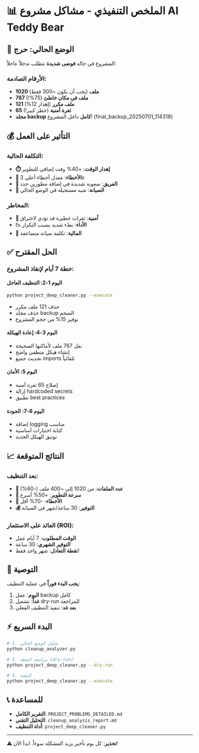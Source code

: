# 📊 الملخص التنفيذي - مشاكل مشروع AI Teddy Bear

## 🚨 الوضع الحالي: حرج

المشروع في حالة **فوضى شديدة** تتطلب تدخلاً عاجلاً:

### الأرقام الصادمة:
- **1020 ملف** (يجب أن يكون ~300 فقط)
- **767 ملف في مكان خاطئ** (75%!)
- **121 ملف مكرر** (إهدار 12%)
- **65 ثغرة أمنية** (خطر كبير!)
- **مجلد backup كامل** داخل المشروع! (final_backup_20250701_114318)

## 💰 التأثير على العمل

### التكلفة الحالية:
- **⏱️ إهدار الوقت**: +40% وقت إضافي للتطوير
- **🐛 الأخطاء**: معدل أخطاء أعلى 3x
- **👥 الفريق**: صعوبة شديدة في إضافة مطورين جدد
- **🔧 الصيانة**: شبه مستحيلة في الوضع الحالي

### المخاطر:
- **🔐 أمنية**: ثغرات خطيرة قد تؤدي لاختراق
- **📉 الأداء**: بطء شديد بسبب التكرار
- **💸 المالية**: تكلفة صيانة متضاعفة

## ✅ الحل المقترح

### خطة 7 أيام لإنقاذ المشروع:

#### **اليوم 1-2: التنظيف العاجل**
```bash
python project_deep_cleaner.py --execute
```
- حذف 121 ملف مكرر
- حذف مجلد backup الضخم
- توفير 15% من حجم المشروع

#### **اليوم 3-4: إعادة الهيكلة**
- نقل 767 ملف لأماكنها الصحيحة
- إنشاء هيكل منطقي واضح
- تحديث جميع imports تلقائياً

#### **اليوم 5: الأمان**
- إصلاح 65 ثغرة أمنية
- إزالة hardcoded secrets
- تطبيق best practices

#### **اليوم 6-7: الجودة**
- إضافة logging مناسب
- كتابة اختبارات أساسية
- توثيق الهيكل الجديد

## 📈 النتائج المتوقعة

### بعد التنظيف:
- **📁 عدد الملفات**: من 1020 إلى ~400 ملف (-60%)
- **🚀 سرعة التطوير**: +50% أسرع
- **🐛 الأخطاء**: -70% أقل
- **💰 التوفير**: 30 ساعة/شهر في الصيانة

### العائد على الاستثمار (ROI):
- **الوقت المطلوب**: 7 أيام عمل
- **التوفير الشهري**: 30 ساعة
- **نقطة التعادل**: شهر واحد فقط!

## 🎯 التوصية

**يجب البدء فوراً** في عملية التنظيف:

1. **اليوم**: عمل backup كامل
2. **غداً**: تشغيل dry-run للمراجعة
3. **بعد غد**: تنفيذ التنظيف الفعلي

## ⚡ البدء السريع

```bash
# 1. تحليل الوضع الحالي
python cleanup_analyzer.py

# 2. مراجعة الخطة (dry-run)
python project_deep_cleaner.py --dry-run

# 3. التنفيذ
python project_deep_cleaner.py --execute
```

## 📞 للمساعدة

- **التقرير الكامل**: `PROJECT_PROBLEMS_DETAILED.md`
- **التحليل التقني**: `cleanup_analysis_report.md`
- **أداة التنظيف**: `project_deep_cleaner.py`

---

**⚠️ تحذير**: كل يوم تأخير يزيد المشكلة سوءاً. ابدأ الآن! 